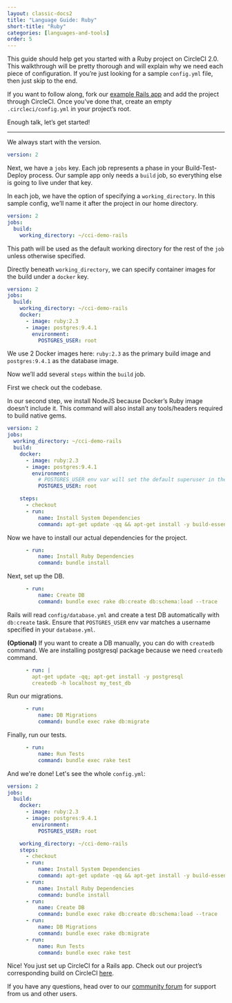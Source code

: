 ```yaml
---
layout: classic-docs2
title: "Language Guide: Ruby"
short-title: "Ruby"
categories: [languages-and-tools]
order: 5
---
```


This guide should help get you started with a Ruby project on CircleCI 2.0. This walkthrough will be pretty thorough and will explain why we need each piece of configuration. If you’re just looking for a sample `config.yml` file, then just skip to the end.

If you want to follow along, fork our [example Rails app](https://github.com/circleci/cci-demo-rails) and add the project through CircleCI. Once you've done that, create an empty `.circleci/config.yml` in your project’s root.

Enough talk, let’s get started!

---

We always start with the version.

```yaml
version: 2
```

Next, we have a `jobs` key. Each job represents a phase in your Build-Test-Deploy process. Our sample app only needs a `build` job, so everything else is going to live under that key.

In each job, we have the option of specifying a `working_directory`. In this sample config, we’ll name it after the project in our home directory.

```yaml
version: 2
jobs:
  build:
    working_directory: ~/cci-demo-rails
```

This path will be used as the default working directory for the rest of the `job` unless otherwise specified.

Directly beneath `working_directory`, we can specify container images for the build under a `docker` key.

```yaml
version: 2
jobs:
  build:
    working_directory: ~/cci-demo-rails
    docker:
      - image: ruby:2.3
      - image: postgres:9.4.1
        environment:
          POSTGRES_USER: root
```

We use 2 Docker images here: `ruby:2.3` as the primary build image and `postgres:9.4.1` as the database image.

Now we’ll add several `steps` within the `build` job.

First we check out the codebase.

In our second step, we install NodeJS because Docker’s Ruby image doesn’t include it. This command will also install any tools/headers required to build native gems.

```yaml
version: 2
jobs:
  working_directory: ~/cci-demo-rails
  build:
    docker:
      - image: ruby:2.3
      - image: postgres:9.4.1
        environment:
          # POSTGRES_USER env var will set the default superuser in the image
          POSTGRES_USER: root

    steps:
      - checkout
      - run:
          name: Install System Dependencies
          command: apt-get update -qq && apt-get install -y build-essential nodejs
```

Now we have to install our actual dependencies for the project.

```yaml
      - run:
          name: Install Ruby Dependencies
          command: bundle install
```

Next, set up the DB.

```yaml
      - run:
          name: Create DB
          command: bundle exec rake db:create db:schema:load --trace
```

Rails will read `config/database.yml` and create a test DB automatically with `db:create` task. Ensure that `POSTGRES_USER` env var matches a username specified in your `database.yml`.

**(Optional)** If you want to create a DB manually, you can do with `createdb` command. We are installing postgresql package because we need `createdb` command.

```yaml
      - run: |
        apt-get update -qq; apt-get install -y postgresql
        createdb -h localhost my_test_db
```

Run our migrations.

```yaml
      - run:
          name: DB Migrations
          command: bundle exec rake db:migrate
```

Finally, run our tests.

```yaml
      - run:
          name: Run Tests
          command: bundle exec rake test
```

And we're done! Let's see the whole `config.yml`:

```yaml
version: 2
jobs:
  build:
    docker:
      - image: ruby:2.3
      - image: postgres:9.4.1
        environment:
          POSTGRES_USER: root

    working_directory: ~/cci-demo-rails
    steps:
      - checkout
      - run:
          name: Install System Dependencies
          command: apt-get update -qq && apt-get install -y build-essential nodejs
      - run:
          name: Install Ruby Dependencies
          command: bundle install
      - run:
          name: Create DB
          command: bundle exec rake db:create db:schema:load --trace
      - run:
          name: DB Migrations
          command: bundle exec rake db:migrate
      - run:
          name: Run Tests
          command: bundle exec rake test
```

Nice! You just set up CircleCI for a Rails app. Check out our project’s corresponding build on CircleCI [here](https://circleci.com/gh/circleci/cci-demo-rails).

If you have any questions, head over to our [community forum](https://discuss.circleci.com/) for support from us and other users.
